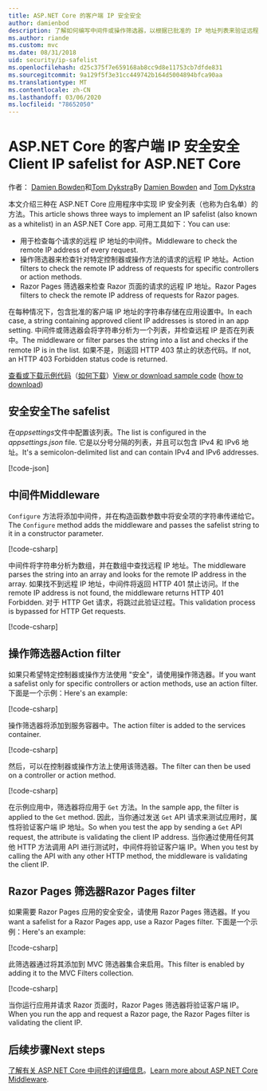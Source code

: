 ```yaml
---
title: ASP.NET Core 的客户端 IP 安全安全
author: damienbod
description: 了解如何编写中间件或操作筛选器，以根据已批准的 IP 地址列表来验证远程 IP 地址。
ms.author: riande
ms.custom: mvc
ms.date: 08/31/2018
uid: security/ip-safelist
ms.openlocfilehash: d25c375f7e659168ab8cc9d8e11753cb7dfde831
ms.sourcegitcommit: 9a129f5f3e31cc449742b164d5004894bfca90aa
ms.translationtype: MT
ms.contentlocale: zh-CN
ms.lasthandoff: 03/06/2020
ms.locfileid: "78652050"
---
```

# <a name="client-ip-safelist-for-aspnet-core"></a><span data-ttu-id="773a9-103">ASP.NET Core 的客户端 IP 安全安全</span><span class="sxs-lookup"><span data-stu-id="773a9-103">Client IP safelist for ASP.NET Core</span></span>

<span data-ttu-id="773a9-104">作者： [Damien Bowden](https://twitter.com/damien_bod)和[Tom Dykstra](https://github.com/tdykstra)</span><span class="sxs-lookup"><span data-stu-id="773a9-104">By [Damien Bowden](https://twitter.com/damien_bod) and [Tom Dykstra](https://github.com/tdykstra)</span></span>
 
<span data-ttu-id="773a9-105">本文介绍三种在 ASP.NET Core 应用程序中实现 IP 安全列表（也称为白名单）的方法。</span><span class="sxs-lookup"><span data-stu-id="773a9-105">This article shows three ways to implement an IP safelist (also known as a whitelist) in an ASP.NET Core app.</span></span> <span data-ttu-id="773a9-106">可用工具如下：</span><span class="sxs-lookup"><span data-stu-id="773a9-106">You can use:</span></span>

* <span data-ttu-id="773a9-107">用于检查每个请求的远程 IP 地址的中间件。</span><span class="sxs-lookup"><span data-stu-id="773a9-107">Middleware to check the remote IP address of every request.</span></span>
* <span data-ttu-id="773a9-108">操作筛选器来检查针对特定控制器或操作方法的请求的远程 IP 地址。</span><span class="sxs-lookup"><span data-stu-id="773a9-108">Action filters to check the remote IP address of requests for specific controllers or action methods.</span></span>
* <span data-ttu-id="773a9-109">Razor Pages 筛选器来检查 Razor 页面的请求的远程 IP 地址。</span><span class="sxs-lookup"><span data-stu-id="773a9-109">Razor Pages filters to check the remote IP address of requests for Razor pages.</span></span>

<span data-ttu-id="773a9-110">在每种情况下，包含批准的客户端 IP 地址的字符串存储在应用设置中。</span><span class="sxs-lookup"><span data-stu-id="773a9-110">In each case, a string containing approved client IP addresses is stored in an app setting.</span></span> <span data-ttu-id="773a9-111">中间件或筛选器会将字符串分析为一个列表，并检查远程 IP 是否在列表中。</span><span class="sxs-lookup"><span data-stu-id="773a9-111">The middleware or filter parses the string into a list and checks if the remote IP is in the list.</span></span> <span data-ttu-id="773a9-112">如果不是，则返回 HTTP 403 禁止的状态代码。</span><span class="sxs-lookup"><span data-stu-id="773a9-112">If not, an HTTP 403 Forbidden status code is returned.</span></span>

<span data-ttu-id="773a9-113">[查看或下载示例代码](https://github.com/dotnet/AspNetCore.Docs/tree/master/aspnetcore/security/ip-safelist/samples/2.x/ClientIpAspNetCore)（[如何下载](xref:index#how-to-download-a-sample)）</span><span class="sxs-lookup"><span data-stu-id="773a9-113">[View or download sample code](https://github.com/dotnet/AspNetCore.Docs/tree/master/aspnetcore/security/ip-safelist/samples/2.x/ClientIpAspNetCore) ([how to download](xref:index#how-to-download-a-sample))</span></span>

## <a name="the-safelist"></a><span data-ttu-id="773a9-114">安全安全</span><span class="sxs-lookup"><span data-stu-id="773a9-114">The safelist</span></span>

<span data-ttu-id="773a9-115">在*appsettings*文件中配置该列表。</span><span class="sxs-lookup"><span data-stu-id="773a9-115">The list is configured in the *appsettings.json* file.</span></span> <span data-ttu-id="773a9-116">它是以分号分隔的列表，并且可以包含 IPv4 和 IPv6 地址。</span><span class="sxs-lookup"><span data-stu-id="773a9-116">It's a semicolon-delimited list and can contain IPv4 and IPv6 addresses.</span></span>

[!code-json[](ip-safelist/samples/2.x/ClientIpAspNetCore/appsettings.json?highlight=2)]

## <a name="middleware"></a><span data-ttu-id="773a9-117">中间件</span><span class="sxs-lookup"><span data-stu-id="773a9-117">Middleware</span></span>

<span data-ttu-id="773a9-118">`Configure` 方法将添加中间件，并在构造函数参数中将安全项的字符串传递给它。</span><span class="sxs-lookup"><span data-stu-id="773a9-118">The `Configure` method adds the middleware and passes the safelist string to it in a constructor parameter.</span></span>

[!code-csharp[](ip-safelist/samples/2.x/ClientIpAspNetCore/Startup.cs?name=snippet_Configure&highlight=10)]

<span data-ttu-id="773a9-119">中间件将字符串分析为数组，并在数组中查找远程 IP 地址。</span><span class="sxs-lookup"><span data-stu-id="773a9-119">The middleware parses the string into an array and looks for the remote IP address in the array.</span></span> <span data-ttu-id="773a9-120">如果找不到远程 IP 地址，中间件将返回 HTTP 401 禁止访问。</span><span class="sxs-lookup"><span data-stu-id="773a9-120">If the remote IP address is not found, the middleware returns HTTP 401 Forbidden.</span></span> <span data-ttu-id="773a9-121">对于 HTTP Get 请求，将跳过此验证过程。</span><span class="sxs-lookup"><span data-stu-id="773a9-121">This validation process is bypassed for HTTP Get requests.</span></span>

[!code-csharp[](ip-safelist/samples/2.x/ClientIpAspNetCore/AdminSafeListMiddleware.cs?name=snippet_ClassOnly)]

## <a name="action-filter"></a><span data-ttu-id="773a9-122">操作筛选器</span><span class="sxs-lookup"><span data-stu-id="773a9-122">Action filter</span></span>

<span data-ttu-id="773a9-123">如果只希望特定控制器或操作方法使用 "安全"，请使用操作筛选器。</span><span class="sxs-lookup"><span data-stu-id="773a9-123">If you want a safelist only for specific controllers or action methods, use an action filter.</span></span> <span data-ttu-id="773a9-124">下面是一个示例：</span><span class="sxs-lookup"><span data-stu-id="773a9-124">Here's an example:</span></span> 

[!code-csharp[](ip-safelist/samples/2.x/ClientIpAspNetCore/Filters/ClientIpCheckFilter.cs)]

<span data-ttu-id="773a9-125">操作筛选器将添加到服务容器中。</span><span class="sxs-lookup"><span data-stu-id="773a9-125">The action filter is added to the services container.</span></span>

[!code-csharp[](ip-safelist/samples/2.x/ClientIpAspNetCore/Startup.cs?name=snippet_ConfigureServices&highlight=3)]

<span data-ttu-id="773a9-126">然后，可以在控制器或操作方法上使用该筛选器。</span><span class="sxs-lookup"><span data-stu-id="773a9-126">The filter can then be used on a controller or action method.</span></span>

[!code-csharp[](ip-safelist/samples/2.x/ClientIpAspNetCore/Controllers/ValuesController.cs?name=snippet_Filter&highlight=1)]

<span data-ttu-id="773a9-127">在示例应用中，筛选器将应用于 `Get` 方法。</span><span class="sxs-lookup"><span data-stu-id="773a9-127">In the sample app, the filter is applied to the `Get` method.</span></span> <span data-ttu-id="773a9-128">因此，当你通过发送 `Get` API 请求来测试应用时，属性将验证客户端 IP 地址。</span><span class="sxs-lookup"><span data-stu-id="773a9-128">So when you test the app by sending a `Get` API request, the attribute is validating the client IP address.</span></span> <span data-ttu-id="773a9-129">当你通过使用任何其他 HTTP 方法调用 API 进行测试时，中间件将验证客户端 IP。</span><span class="sxs-lookup"><span data-stu-id="773a9-129">When you test by calling the API with any other HTTP method, the middleware is validating the client IP.</span></span>

## <a name="razor-pages-filter"></a><span data-ttu-id="773a9-130">Razor Pages 筛选器</span><span class="sxs-lookup"><span data-stu-id="773a9-130">Razor Pages filter</span></span> 

<span data-ttu-id="773a9-131">如果需要 Razor Pages 应用的安全安全，请使用 Razor Pages 筛选器。</span><span class="sxs-lookup"><span data-stu-id="773a9-131">If you want a safelist for a Razor Pages app, use a Razor Pages filter.</span></span> <span data-ttu-id="773a9-132">下面是一个示例：</span><span class="sxs-lookup"><span data-stu-id="773a9-132">Here's an example:</span></span> 

[!code-csharp[](ip-safelist/samples/2.x/ClientIpAspNetCore/Filters/ClientIpCheckPageFilter.cs)]

<span data-ttu-id="773a9-133">此筛选器通过将其添加到 MVC 筛选器集合来启用。</span><span class="sxs-lookup"><span data-stu-id="773a9-133">This filter is enabled by adding it to the MVC Filters collection.</span></span>

[!code-csharp[](ip-safelist/samples/2.x/ClientIpAspNetCore/Startup.cs?name=snippet_ConfigureServices&highlight=7-9)]

<span data-ttu-id="773a9-134">当你运行应用并请求 Razor 页面时，Razor Pages 筛选器将验证客户端 IP。</span><span class="sxs-lookup"><span data-stu-id="773a9-134">When you run the app and request a Razor page, the Razor Pages filter is validating the client IP.</span></span>

## <a name="next-steps"></a><span data-ttu-id="773a9-135">后续步骤</span><span class="sxs-lookup"><span data-stu-id="773a9-135">Next steps</span></span>

<span data-ttu-id="773a9-136">[了解有关 ASP.NET Core 中间件的详细信息](xref:fundamentals/middleware/index)。</span><span class="sxs-lookup"><span data-stu-id="773a9-136">[Learn more about ASP.NET Core Middleware](xref:fundamentals/middleware/index).</span></span>
